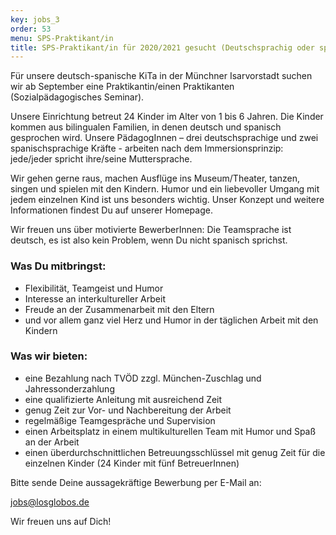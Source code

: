 ```yaml
---
key: jobs_3
order: 53
menu: SPS-Praktikant/in
title: SPS-Praktikant/in für 2020/2021 gesucht (Deutschsprachig oder spanischsprachig)
---
```

Für unsere deutsch-spanische KiTa in der Münchner Isarvorstadt suchen wir ab September eine Praktikantin/einen Praktikanten (Sozialpädagogisches Seminar).

Unsere Einrichtung betreut 24 Kinder im Alter von 1 bis 6 Jahren.
Die Kinder kommen aus bilingualen Familien, in denen deutsch und spanisch gesprochen wird.
Unsere PädagogInnen – drei deutschsprachige und zwei spanischsprachige Kräfte - arbeiten nach dem Immersionsprinzip: jede/jeder spricht ihre/seine Muttersprache.

Wir gehen gerne raus, machen Ausflüge ins Museum/Theater, tanzen, singen und spielen mit den Kindern. Humor und ein liebevoller Umgang mit jedem einzelnen Kind ist uns besonders wichtig. 
Unser Konzept und weitere Informationen findest Du auf unserer Homepage.

Wir freuen uns über motivierte BewerberInnen: Die Teamsprache ist deutsch, es ist also kein Problem, wenn Du nicht spanisch sprichst.

### Was Du mitbringst:

* Flexibilität, Teamgeist und Humor
* Interesse an interkultureller Arbeit
* Freude an der Zusammenarbeit mit den Eltern
* und vor allem ganz viel Herz und Humor in der täglichen Arbeit mit den Kindern

### Was wir bieten:

* eine Bezahlung nach TVÖD zzgl. München-Zuschlag und Jahressonderzahlung
* eine qualifizierte Anleitung mit ausreichend Zeit
* genug Zeit zur Vor- und Nachbereitung der Arbeit
* regelmäßige Teamgespräche und Supervision
* einen Arbeitsplatz in einem multikulturellen Team mit Humor und Spaß an der Arbeit
* einen überdurchschnittlichen Betreuungsschlüssel mit genug Zeit für die einzelnen Kinder (24 Kinder mit fünf BetreuerInnen)
 
Bitte sende Deine aussagekräftige Bewerbung per E-Mail an:

[jobs@losglobos.de](mailto:jobs@losglobos.de)

Wir freuen uns auf Dich!